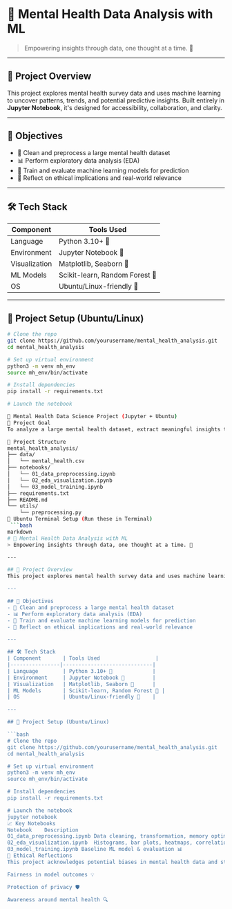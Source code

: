 # 🧠 Mental Health Data Analysis with ML  
> Empowering insights through data, one thought at a time. 🌱

---

## 📂 Project Overview
This project explores mental health survey data and uses machine learning to uncover patterns, trends, and potential predictive insights. Built entirely in **Jupyter Notebook**, it's designed for accessibility, collaboration, and clarity.

---

## 🎯 Objectives
- 🧹 Clean and preprocess a large mental health dataset  
- 📊 Perform exploratory data analysis (EDA)  
- 🤖 Train and evaluate machine learning models for prediction  
- 🧠 Reflect on ethical implications and real-world relevance  

---

## 🛠️ Tech Stack
| Component       | Tools Used                  |
|----------------|-----------------------------|
| Language        | Python 3.10+ 🐍             |
| Environment     | Jupyter Notebook 📔         |
| Visualization   | Matplotlib, Seaborn 🎨      |
| ML Models       | Scikit-learn, Random Forest 🌲 |
| OS              | Ubuntu/Linux-friendly 🐧    |

---

## 🚀 Project Setup (Ubuntu/Linux)

```bash
# Clone the repo
git clone https://github.com/yourusername/mental_health_analysis.git
cd mental_health_analysis

# Set up virtual environment
python3 -m venv mh_env
source mh_env/bin/activate

# Install dependencies
pip install -r requirements.txt

# Launch the notebook

🧠 Mental Health Data Science Project (Jupyter + Ubuntu)
🎯 Project Goal
To analyze a large mental health dataset, extract meaningful insights through EDA, and build a predictive model to support mental health diagnostics or awareness efforts.

📁 Project Structure
mental_health_analysis/
├── data/
│   └── mental_health.csv
├── notebooks/
│   └── 01_data_preprocessing.ipynb
│   └── 02_eda_visualization.ipynb
│   └── 03_model_training.ipynb
├── requirements.txt
├── README.md
└── utils/
    └── preprocessing.py
🔧 Ubuntu Terminal Setup (Run these in Terminal)
 ```bash
markdown
# 🧠 Mental Health Data Analysis with ML  
> Empowering insights through data, one thought at a time. 🌱

---

## 📂 Project Overview
This project explores mental health survey data and uses machine learning to uncover patterns, trends, and potential predictive insights. Built entirely in **Jupyter Notebook**, it's designed for accessibility, collaboration, and clarity.

---

## 🎯 Objectives
- 🧹 Clean and preprocess a large mental health dataset  
- 📊 Perform exploratory data analysis (EDA)  
- 🤖 Train and evaluate machine learning models for prediction  
- 🧠 Reflect on ethical implications and real-world relevance  

---

## 🛠️ Tech Stack
| Component       | Tools Used                  |
|----------------|-----------------------------|
| Language        | Python 3.10+ 🐍             |
| Environment     | Jupyter Notebook 📔         |
| Visualization   | Matplotlib, Seaborn 🎨      |
| ML Models       | Scikit-learn, Random Forest 🌲 |
| OS              | Ubuntu/Linux-friendly 🐧    |

---

## 🚀 Project Setup (Ubuntu/Linux)

```bash
# Clone the repo
git clone https://github.com/yourusername/mental_health_analysis.git
cd mental_health_analysis

# Set up virtual environment
python3 -m venv mh_env
source mh_env/bin/activate

# Install dependencies
pip install -r requirements.txt

# Launch the notebook
jupyter notebook
📈 Key Notebooks
Notebook	Description
01_data_preprocessing.ipynb	Data cleaning, transformation, memory optimization
02_eda_visualization.ipynb	Histograms, bar plots, heatmaps, correlations
03_model_training.ipynb	Baseline ML model & evaluation 📊
🧾 Ethical Reflections
This project acknowledges potential biases in mental health data and strives to promote:

Fairness in model outcomes 💡

Protection of privacy 🛡️

Awareness around mental health 🔍
